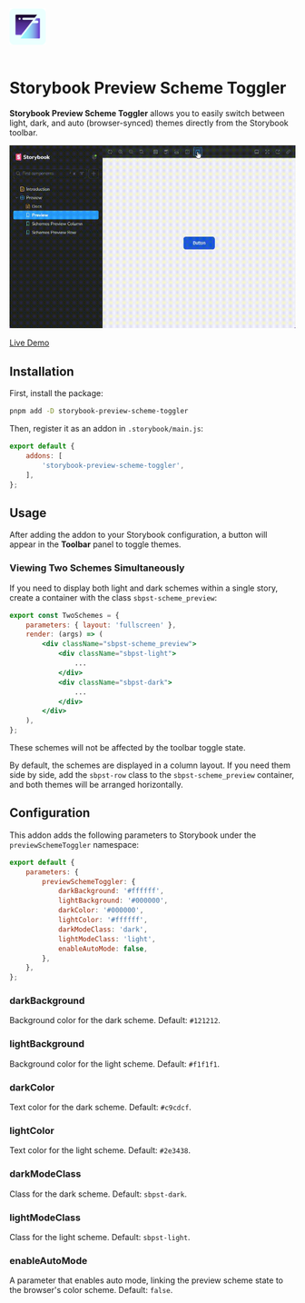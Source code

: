 <div style="margin: 0 auto; text-align: left; padding-bottom: 20px;">
  <img src="https://raw.githubusercontent.com/dd/storybook-scheme-toggler/main/.github/media/storiybook_icon.svg" alt="Storybook Preview Scheme Toggler Logo" width="64" height="64" align="center">
</div>


# Storybook Preview Scheme Toggler

**Storybook Preview Scheme Toggler** allows you to easily switch between light, dark, and auto (browser-synced) themes directly from the Storybook toolbar.

<p>
	<img src="https://raw.githubusercontent.com/dd/storybook-scheme-toggler/main/.github/media/preview.gif" width="560" alt="Demonstration of Storybook Preview Scheme Toggler in action" />
</p>

[Live Demo](https://dd.github.io/storybook-scheme-toggler/?path=/docs/preview--docs)


## Installation

First, install the package:

```sh
pnpm add -D storybook-preview-scheme-toggler
```

Then, register it as an addon in `.storybook/main.js`:

```js
export default {
	addons: [
		'storybook-preview-scheme-toggler',
	],
};
```


## Usage

After adding the addon to your Storybook configuration, a button will appear in the **Toolbar** panel to toggle themes.


### Viewing Two Schemes Simultaneously

If you need to display both light and dark schemes within a single story, create a container with the class `sbpst-scheme_preview`:

```jsx
export const TwoSchemes = {
	parameters: { layout: 'fullscreen' },
	render: (args) => (
		<div className="sbpst-scheme_preview">
			<div className="sbpst-light">
				...
			</div>
			<div className="sbpst-dark">
				...
			</div>
		</div>
	),
};
```

These schemes will not be affected by the toolbar toggle state.

By default, the schemes are displayed in a column layout. If you need them side by side, add the `sbpst-row` class to the `sbpst-scheme_preview` container, and both themes will be arranged horizontally.


## Configuration

This addon adds the following parameters to Storybook under the `previewSchemeToggler` namespace:

```js
export default {
	parameters: {
		previewSchemeToggler: {
			darkBackground: '#ffffff',
			lightBackground: '#000000',
			darkColor: '#000000',
			lightColor: '#ffffff',
			darkModeClass: 'dark',
			lightModeClass: 'light',
			enableAutoMode: false,
		},
	},
};
```


### darkBackground

Background color for the dark scheme. Default: `#121212`.


### lightBackground

Background color for the light scheme. Default: `#f1f1f1`.


### darkColor

Text color for the dark scheme. Default: `#c9cdcf`.


### lightColor

Text color for the light scheme. Default: `#2e3438`.


### darkModeClass

Class for the dark scheme. Default: `sbpst-dark`.


### lightModeClass

Class for the light scheme. Default: `sbpst-light`.


### enableAutoMode

A parameter that enables auto mode, linking the preview scheme state to the browser's color scheme. Default: `false`.
